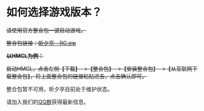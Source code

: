 # 如何选择游戏版本？

~~请使用官方整合包一键启动游戏。~~

~~整合包链接：[昕夕亭 - RC.zip](https://pan.sakou.xyz/Minecraft/Java%20Edition/Modpacks/%E6%98%95%E5%A4%95%E4%BA%AD%20-%20RC.zip)~~

~~**以HMCL为例：**~~

~~启动HMCL，点击左侧【下载】-->【整合包】-->【安装整合包】-->【从互联网下载整合包】，将上面整合包的链接粘贴进去，点击确认即可。~~

整合包暂不可用，昕夕亭目前处于维护状态。

请加入我们的[QQ群](./joinus.md)获得最新信息。

